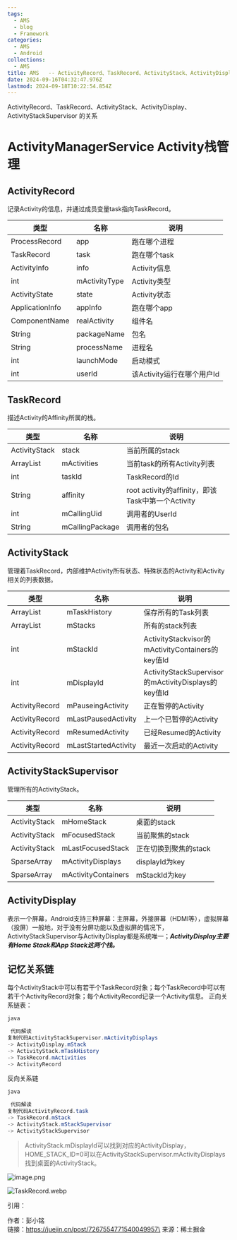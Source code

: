 ```yaml
---
tags:
  - AMS
  - blog
  - Framework
categories:
  - AMS
  - Android
collections:
  - AMS
title: AMS   -- ActivityRecord、TaskRecord、ActivityStack、ActivityDisplay、ActivityStackSupervisor
date: 2024-09-16T04:32:47.976Z
lastmod: 2024-09-18T10:22:54.854Z
---
```

ActivityRecord、TaskRecord、ActivityStack、ActivityDisplay、ActivityStackSupervisor  的关系

# ActivityManagerService Activity栈管理

## ActivityRecord

记录Activity的信息，并通过成员变量task指向TaskRecord。

| 类型              | 名称            | 说明                 |
| --------------- | ------------- | ------------------ |
| ProcessRecord   | app           | 跑在哪个进程             |
| TaskRecord      | task          | 跑在哪个task           |
| ActivityInfo    | info          | Activity信息         |
| int             | mActivityType | Activity类型         |
| ActivityState   | state         | Activity状态         |
| ApplicationInfo | appInfo       | 跑在哪个app            |
| ComponentName   | realActivity  | 组件名                |
| String          | packageName   | 包名                 |
| String          | processName   | 进程名                |
| int             | launchMode    | 启动模式               |
| int             | userId        | 该Activity运行在哪个用户Id |

## TaskRecord

描述Activity的Affinity所属的栈。

| 类型                        | 名称              | 说明                                        |
| ------------------------- | --------------- | ----------------------------------------- |
| ActivityStack             | stack           | 当前所属的stack                                |
| ArrayList<ActivityRecord> | mActivities     | 当前task的所有Activity列表                       |
| int                       | taskId          | TaskRecord的Id                             |
| String                    | affinity        | root activity的affinity，即该Task中第一个Activity |
| int                       | mCallingUid     | 调用者的UserId                                |
| String                    | mCallingPackage | 调用者的包名                                    |

## ActivityStack

管理着TaskRecord，内部维护Activity所有状态、特殊状态的Activity和Activity相关的列表数据。

| 类型                       | 名称                   | 说明                                               |
| ------------------------ | -------------------- | ------------------------------------------------ |
| ArrayList<TaskRecord>    | mTaskHistory         | 保存所有的Task列表                                      |
| ArrayList<ActivityStack> | mStacks              | 所有的stack列表                                       |
| int                      | mStackId             | ActivityStackvisor的mActivityContainers的key值Id    |
| int                      | mDisplayId           | ActivityStackSupervisor的mActivityDisplays的key值Id |
| ActivityRecord           | mPauseingActivity    | 正在暂停的Activity                                    |
| ActivityRecord           | mLastPausedActivity  | 上一个已暂停的Activity                                  |
| ActivityRecord           | mResumedActivity     | 已经Resumed的Activity                               |
| ActivityRecord           | mLastStartedActivity | 最近一次启动的Activity                                  |

## ActivityStackSupervisor

管理所有的ActivityStack。

| 类型                             | 名称                  | 说明            |
| ------------------------------ | ------------------- | ------------- |
| ActivityStack                  | mHomeStack          | 桌面的stack      |
| ActivityStack                  | mFocusedStack       | 当前聚焦的stack    |
| ActivityStack                  | mLastFocusedStack   | 正在切换到聚焦的stack |
| SparseArray<ActivityDisplay>   | mActivityDisplays   | displayId为key |
| SparseArray<ActivityContainer> | mActivityContainers | mStackId为key  |

## ActivityDisplay

表示一个屏幕，Android支持三种屏幕：主屏幕，外接屏幕（HDMI等），虚拟屏幕（投屏）一般地，对于没有分屏功能以及虚拟屏的情况下，ActivityStackSupervisor与ActivityDisplay都是系统唯一；***ActivityDisplay主要有Home Stack和App Stack这两个栈。***

## 记忆关系链

每个ActivityStack中可以有若干个TaskRecord对象；每个TaskRecord中可以有若干个ActivityRecord对象；每个ActivityRecord记录一个Activity信息。 正向关系链表：

```java
java

 代码解读
复制代码ActivityStackSupervisor.mActivityDisplays
-> ActivityDisplay.mStack
-> ActivityStack.mTaskHistory
-> TaskRecord.mActivities
-> ActivityRecord
```

反向关系链

```java
java

 代码解读
复制代码ActivityRecord.task
-> TaskRecord.mStack
-> ActivityStack.mStackSupervisor
-> ActivityStackSupervisor
```

> ActivityStack.mDisplayId可以找到对应的ActivityDisplay，HOME\_STACK\_ID=0可以在ActivityStackSupervisor.mActivityDisplays找到桌面的ActivityStack。

![image.png](https://picgo.myjojo.fun:666/i/2024/09/16/66e7bb91a30eb.png)

![TaskRecord.webp](https://picgo.myjojo.fun:666/i/2024/09/16/66e7bb4e3cafe.webp)

引用：

作者：彭小铭\
链接：https://juejin.cn/post/7267554771540049957\
来源：稀土掘金
